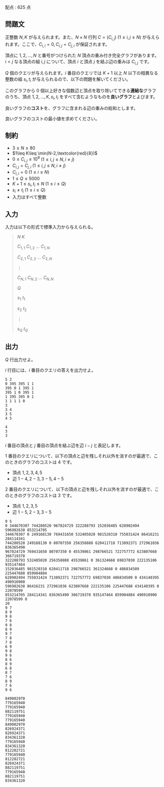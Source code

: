 配点 : $625$ 点

## 問題文

正整数 $N,K$ が与えられます。また、$N\times N$ 行列 $C=(C_{i,j})$ $(1\leq i,j\leq N)$ が与えられます。ここで、$C_{i,i}=0,C_{i,j}=C_{j,i}$ が保証されます。

頂点に $1,2,\dots,N$ と番号がつけられた $N$ 頂点の重み付き完全グラフがあります。$i\lt j$ なる頂点の組 $i,j$ について、頂点 $i$ と頂点 $j$ を結ぶ辺の重みは $C_{i,j}$ です。

$Q$ 個のクエリが与えられます。$i$ 番目のクエリでは $K+1$ 以上 $N$ 以下の相異なる整数の組 $s_i,t_i$ が与えられるので、以下の問題を解いてください。

このグラフから $0$ 個以上好きな個数辺と頂点を取り除いてできる**連結な**グラフのうち、頂点 $1,2,\dots,K,s_i,t_i$ をすべて含むようなものを**良いグラフ**とよびます。

良いグラフの**コスト**を、グラフに含まれる辺の重みの総和とします。

良いグラフのコストの最小値を求めてください。

## 制約

- $3\leq N\leq 80$
- $1\leq K\leq \min(N-2,\textcolor{red}{8})$
- $0\leq C_{i,j}\leq 10^9$ $(1\leq i,j\leq N,i\ne j)$
- $C_{i,j}=C_{j,i}$ $(1\leq i,j\leq N,i\ne j)$
- $C_{i,i}=0$ $(1\leq i\leq N)$
- $1\leq Q\leq 5000$
- $K+1\leq s_i,t_i\leq N$ $(1\leq i\leq Q)$
- $s_i\ne t_i$ $(1\leq i\leq Q)$
- 入力はすべて整数

## 入力

入力は以下の形式で標準入力から与えられる。

> $N$ $K$
> 
> $C_{1,1}$ $C_{1,2}$ $\dots$ $C_{1,N}$
> 
> $C_{2,1}$ $C_{2,2}$ $\dots$ $C_{2,N}$
> 
> $\vdots$
> 
> $C_{N,1}$ $C_{N,2}$ $\dots$ $C_{N,N}$
> 
> $Q$
> 
> $s_1$ $t_1$
> 
> $s_2$ $t_2$
> 
> $\vdots$
> 
> $s_Q$ $t_Q$

## 出力

$Q$ 行出力せよ。

$i$ 行目には、$i$ 番目のクエリの答えを出力せよ。

```input1
5 2
0 395 395 1 1
395 0 1 395 1
395 1 0 395 1
1 395 395 0 1
1 1 1 1 0
3
3 4
3 5
4 5
```

```output1
4
3
3
```

$i$ 番目の頂点と $j$ 番目の頂点を結ぶ辺を辺 $i-j$ と表記します。

$1$ 番目のクエリについて、以下の頂点と辺を残しそれ以外を消すのが最適で、このときのグラフのコストは $4$ です。

- 頂点 $1,2,3,4,5$
- 辺 $1-4,2-3,3-5,4-5$

$2$ 番目のクエリについて、以下の頂点と辺を残しそれ以外を消すのが最適で、このときのグラフのコストは $3$ です。

- 頂点 $1,2,3,5$
- 辺 $1-5,2-3,3-5$

```input2
9 5
0 344670307 744280520 967824729 322288793 152036485 628902494 596982638 853214705
344670307 0 249168130 769431650 532405020 981520310 755031424 86416231 284114341
744280520 249168130 0 80707350 256358888 620411718 713892371 272961036 836365490
967824729 769431650 80707350 0 45539861 298766521 722757772 623807668 366719378
322288793 532405020 256358888 45539861 0 361324668 69837030 222135106 935147464
152036485 981520310 620411718 298766521 361324668 0 486834509 225447688 859904884
628902494 755031424 713892371 722757772 69837030 486834509 0 434140395 490910900
596982638 86416231 272961036 623807668 222135106 225447688 434140395 0 22078599
853214705 284114341 836365490 366719378 935147464 859904884 490910900 22078599 0
20
9 7
8 9
9 8
7 6
9 8
8 9
9 7
7 8
7 8
6 9
9 8
9 6
8 6
8 9
6 8
8 7
7 6
8 9
7 6
9 6
```

```output2
849002970
779165940
779165940
882119751
779165940
779165940
849002970
826924371
826924371
834361320
779165940
834361320
812282721
779165940
812282721
826924371
882119751
779165940
882119751
834361320
```